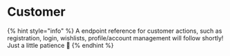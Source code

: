 # Customer

{% hint style="info" %}
A endpoint reference for customer actions, such as registration, login, wishlists, profile/account management will follow shortly! Just a little patience 🙂
{% endhint %}